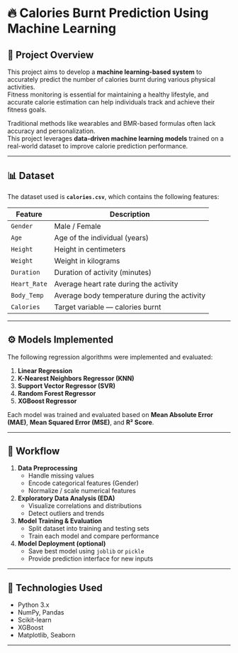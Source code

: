 # 🔥 Calories Burnt Prediction Using Machine Learning

## 📘 Project Overview
This project aims to develop a **machine learning-based system** to accurately predict the number of calories burnt during various physical activities.  
Fitness monitoring is essential for maintaining a healthy lifestyle, and accurate calorie estimation can help individuals track and achieve their fitness goals.

Traditional methods like wearables and BMR-based formulas often lack accuracy and personalization.  
This project leverages **data-driven machine learning models** trained on a real-world dataset to improve calorie prediction performance.

---

## 📊 Dataset
The dataset used is **`calories.csv`**, which contains the following features:

| Feature | Description |
|----------|--------------|
| `Gender` | Male / Female |
| `Age` | Age of the individual (years) |
| `Height` | Height in centimeters |
| `Weight` | Weight in kilograms |
| `Duration` | Duration of activity (minutes) |
| `Heart_Rate` | Average heart rate during the activity |
| `Body_Temp` | Average body temperature during the activity |
| `Calories` | Target variable — calories burnt |

---

## ⚙️ Models Implemented
The following regression algorithms were implemented and evaluated:

1. **Linear Regression**  
2. **K-Nearest Neighbors Regressor (KNN)**  
3. **Support Vector Regressor (SVR)**  
4. **Random Forest Regressor**  
5. **XGBoost Regressor**

Each model was trained and evaluated based on **Mean Absolute Error (MAE)**, **Mean Squared Error (MSE)**, and **R² Score**.

---

## 🧠 Workflow
1. **Data Preprocessing**
   - Handle missing values
   - Encode categorical features (Gender)
   - Normalize / scale numerical features  
2. **Exploratory Data Analysis (EDA)**
   - Visualize correlations and distributions
   - Detect outliers and trends  
3. **Model Training & Evaluation**
   - Split dataset into training and testing sets
   - Train each model and compare performance  
4. **Model Deployment (optional)**
   - Save best model using `joblib` or `pickle`
   - Provide prediction interface for new inputs  


---

## 🧩 Technologies Used
- Python 3.x  
- NumPy, Pandas  
- Scikit-learn  
- XGBoost  
- Matplotlib, Seaborn  

---

